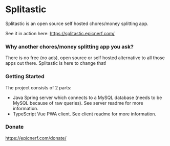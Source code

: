 # Splitastic

Splitastic is an open source self hosted chores/money splitting app. 

See it in action here: https://splitastic.epicnerf.com/

### Why another chores/money splitting app you ask?
There is no free (no ads), open source or self hosted alternative to all those apps out there.
Splitastic is here to change that!

### Getting Started
The project consists of 2 parts:
* Java Spring server which connects to a MySQL database (needs to be MySQL because of raw queries). See server readme for more information.
* TypeScript Vue PWA client. See client readme for more information.


### Donate
https://epicnerf.com/donate/